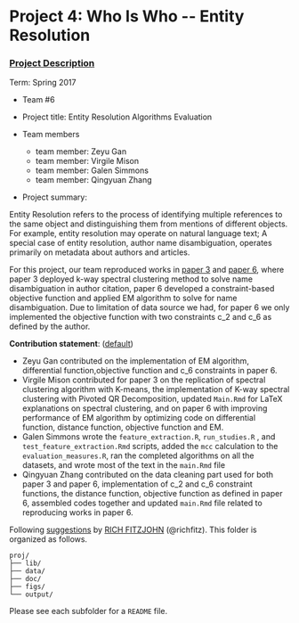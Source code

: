 # Project 4: Who Is Who -- Entity Resolution

### [Project Description](doc/project4_desc.md)

Term: Spring 2017

+ Team #6
+ Project title: Entity Resolution Algorithms Evaluation
+ Team members
	+ team member: Zeyu Gan
	+ team member: Virgile Mison
	+ team member: Galen Simmons
	+ team member: Qingyuan Zhang

+ Project summary:

Entity Resolution refers to the process of identifying multiple references to the same object and distinguishing them from mentions of different objects.
For example, entity resolution may operate on natural language text; A special case of entity resolution, author name disambiguation, operates primarily on metadata about authors and articles.

For this project, our team reproduced works in [paper 3](doc/paper/3-Han(2005).pdf) and [paper 6](doc/paper/6-Zhang(2007).pdf), where
paper 3 deployed k-way spectral clustering method to solve name disambiguation in author citation, paper 6 developed a constraint-based objective function
and applied EM algorithm to solve for name disambiguation. Due to limitation of data source we had, for paper 6 we only implemented the objective function with
two constraints c_2 and c_6 as defined by the author.

**Contribution statement**: ([default](doc/a_note_on_contributions.md))

+ Zeyu Gan contributed on the implementation of EM algorithm, differential function,objective function and c_6 constraints in paper 6.
+ Virgile Mison contributed for paper 3 on the replication of spectral clustering algorithm with K-means, the implementation of K-way spectral clustering with Pivoted QR Decomposition, updated `Main.Rmd` for LaTeX explanations on spectral clustering, and on paper 6 with improving performance of EM algorithm by optimizing code on differential function, distance function, objective function and EM.
+ Galen Simmons wrote the `feature_extraction.R`, `run_studies.R` , and `test_feature_extraction.Rmd` scripts, added the `mcc` calculation to the `evaluation_measures.R`, ran the completed algorithms on all the datasets, and wrote most of the text in the `main.Rmd` file
+ Qingyuan Zhang contributed on the data cleaning part used for both paper 3 and paper 6, implementation of c_2 and c_6 constraint functions, the distance function, objective function as defined in paper 6, assembled codes together and updated `main.Rmd` file related to reproducing works in paper 6.

Following [suggestions](http://nicercode.github.io/blog/2013-04-05-projects/) by [RICH FITZJOHN](http://nicercode.github.io/about/#Team) (@richfitz). This folder is organized as follows.

```
proj/
├── lib/
├── data/
├── doc/
├── figs/
└── output/
```

Please see each subfolder for a `README` file.
